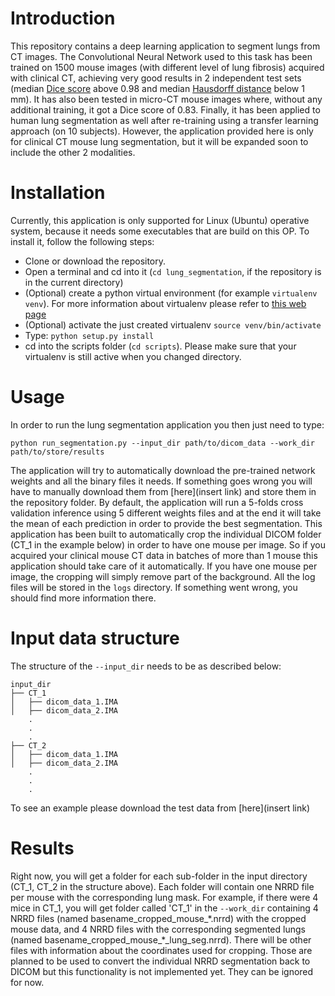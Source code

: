 # Introduction
This repository contains a deep learning application to segment lungs from CT images. The Convolutional Neural Network used to this task has been trained on 1500 mouse images (with different level of lung fibrosis) acquired with clinical CT, achieving very good results in 2 independent test sets (median [Dice score](https://en.wikipedia.org/wiki/S%C3%B8rensen%E2%80%93Dice_coefficient) above 0.98 and median [Hausdorff distance](https://en.wikipedia.org/wiki/Hausdorff_distance) below 1 mm). It has also been tested in micro-CT mouse images where, without any additional training, it got a Dice score of 0.83. Finally, it has been applied to human lung segmentation as well after re-training using a transfer learning approach (on 10 subjects).
However, the application provided here is only for clinical CT mouse lung segmentation, but it will be expanded soon to include the other 2 modalities.

# Installation
Currently, this application is only supported for Linux (Ubuntu) operative system, because it needs some executables that are build on this OP.
To install it, follow the following steps:
- Clone or download the repository.
- Open a terminal and cd into it (`cd lung_segmentation`, if the repository is in the current directory)
- (Optional) create a python virtual environment (for example `virtualenv venv`). For more information about virtualenv please refer to [this web page](https://virtualenv.pypa.io/en/latest/)
- (Optional) activate the just created virtualenv `source venv/bin/activate`
- Type: `python setup.py install`
- cd into the scripts folder (`cd scripts`). Please make sure that your virtualenv is still active when you changed directory.

# Usage
In order to run the lung segmentation application you then just need to type:
```
python run_segmentation.py --input_dir path/to/dicom_data --work_dir path/to/store/results
```
The application will try to automatically download the pre-trained network weights and all the binary files it needs. If something goes wrong you will have to manually download them from [here](insert link) and store them in the repository folder.
By default, the application will run a 5-folds cross validation inference using 5 different weights files and at the end it will take the mean of each prediction in order to provide the best segmentation.
This application has been built to automatically crop the individual DICOM folder (CT_1 in the example below) in order to have one mouse per image. So if you acquired your clinical mouse CT data in batches of more than 1 mouse this application should take care of it automatically. If you have one mouse per image, the cropping will simply remove part of the background.
All the log files will be stored in the `logs` directory. If something went wrong, you should find more information there.

# Input data structure
The structure of the `--input_dir` needs to be as described below:
```
input_dir
├── CT_1
│   ├── dicom_data_1.IMA
│   ├── dicom_data_2.IMA
    .
    .
    .
├── CT_2
│   ├── dicom_data_1.IMA
│   ├── dicom_data_2.IMA
    .
    .
    .
```
To see an example please download the test data from [here](insert link)

# Results
Right now, you will get a folder for each sub-folder in the input directory (CT_1, CT_2 in the structure above). Each folder will contain one NRRD file per mouse with the corresponding lung mask. For example, if there were 4 mice in CT_1, you will get folder called 'CT_1' in the `--work_dir` containing 4 NRRD files (named basename_cropped_mouse_\*.nrrd) with the cropped mouse data, and 4 NRRD files with the corresponding segmented lungs (named basename_cropped_mouse_\*_lung_seg.nrrd). There will be other files with information about the coordinates used for cropping. Those are planned to be used to convert the individual NRRD segmentation back to DICOM but this functionality is not implemented yet. They can be ignored for now.
